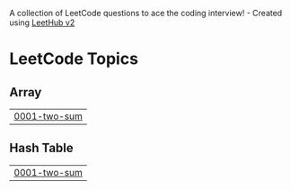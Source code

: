 A collection of LeetCode questions to ace the coding interview! - Created using [LeetHub v2](https://github.com/arunbhardwaj/LeetHub-2.0)
<!---LeetCode Topics Start-->
# LeetCode Topics
## Array
|  |
| ------- |
| [0001-two-sum](https://github.com/srisathyanarayanan/Leet/tree/master/0001-two-sum) |
## Hash Table
|  |
| ------- |
| [0001-two-sum](https://github.com/srisathyanarayanan/Leet/tree/master/0001-two-sum) |
<!---LeetCode Topics End-->